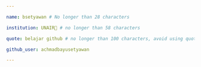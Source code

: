 ```yaml
---

name: bsetyawan # No longer than 28 characters

institution: UNAIR🚩 # no longer than 58 characters

quote: belajar github # no longer than 100 characters, avoid using quotes(") to guarantee the format remains the same.

github_user: achmadbayusetyawan

---
```

